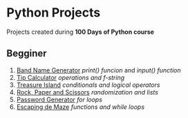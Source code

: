# Python Projects

Projects created during **100 Days of Python course**

## Begginer

1. [Band Name Generator](https://github.com/nayara-silva/python_projects/blob/main/1.band_name_generator.py)
*print() funcion* and *input() function*
2. [Tip Calculator](https://github.com/nayara-silva/python_projects/blob/main/2.tip_calculator.py)
*operations and f-string*
3. [Treasure Island](https://github.com/nayara-silva/python_projects/blob/main/3.treasure_island.py)
*conditionals and logical operators*
4. [Rock, Paper and Scissors](https://github.com/nayara-silva/python_projects/blob/main/4.rock_paper_scissors.py)
*randomization and lists*
5. [Password Generator](https://github.com/nayara-silva/python_projects/blob/main/5.password_generator.py)
*for loops* 
6. [Escaping de Maze](https://github.com/nayara-silva/python_projects/blob/main/6.escaping_the_maze.py)
*functions and while loops*

